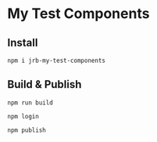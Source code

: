 # My Test Components

## Install

```shell
npm i jrb-my-test-components
```

## Build & Publish

```shell
npm run build
```

```shell
npm login
```

```shell
npm publish
```